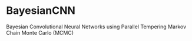 # BayesianCNN
Bayesian Convolutional Neural Networks using Parallel Tempering Markov Chain Monte Carlo (MCMC)
